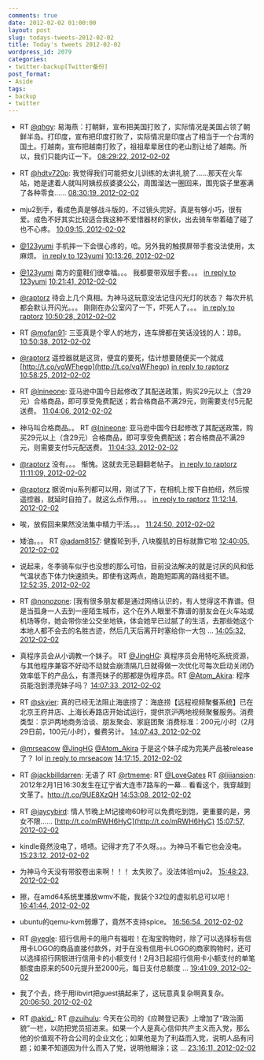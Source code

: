 ```yaml
---
comments: true
date: 2012-02-02 01:00:00
layout: post
slug: todays-tweets-2012-02-02
title: Today's tweets 2012-02-02
wordpress_id: 2079
categories:
- twitter-backup[Twitter备份]
post_format:
- Aside
tags:
- backup
- twitter
---
```





  * RT [@qhgy](http://twitter.com/qhgy): 易海燕：打朝鲜，宣布把美国打败了，实际情况是美国占领了朝鲜半岛。打印度，宣布把印度打败了，实际情况是印度占了相当于一个台湾的国土。打越南，宣布把越南打败了，祖祖辈辈居住的老山割让给了越南。所以，我们只能内讧一下。 [08:29:22, 2012-02-02](http://twitter.com/gfrog/statuses/164867974329667584)





  * RT [@hdtv720p](http://twitter.com/hdtv720p): 我觉得我们可能把女儿训练的太讲礼貌了......那天在火车站，她是逮着人就叫阿姨叔叔婆婆公公，周围溜达一圈回来，围兜袋子里塞满了各种零食...... [08:30:19, 2012-02-02](http://twitter.com/gfrog/statuses/164868212415135746)





  * mju2到手，看成色真是够战斗版的，不过镜头完好。真是有够小巧，很有爱。成色不好其实比较适合我这种不爱惜器材的家伙，出去骑车带着磕了碰了也不心疼。 [10:09:15, 2012-02-02](http://twitter.com/gfrog/statuses/164893108675411968)





  * [@123yumi](http://twitter.com/123yumi) 手机摔一下会很心疼的，哈。另外我的触摸屏带手套没法使用，太麻烦。 [in reply to 123yumi](http://twitter.com/123yumi/statuses/164893553259061248) [10:13:26, 2012-02-02](http://twitter.com/gfrog/statuses/164894162695618563)





  * [@123yumi](http://twitter.com/123yumi) 南方的童鞋们很幸福。。。 我都要带双层手套。。。 [in reply to 123yumi](http://twitter.com/123yumi/statuses/164894859977699328) [10:21:41, 2012-02-02](http://twitter.com/gfrog/statuses/164896240268615680)





  * [@raptorz](http://twitter.com/raptorz) 待会上几个真相。为神马这玩意没法记住闪光灯的状态？ 每次开机都会默认开闪光。。。 刚刚在办公室闪了一下，吓死人了。。。 [in reply to raptorz](http://twitter.com/raptorz/statuses/164898429116485632) [10:50:28, 2012-02-02](http://twitter.com/gfrog/statuses/164903482913067009)





  * RT [@mofan91](http://twitter.com/mofan91): 三亚真是个宰人的地方，连车牌都在笑话没钱的人：琼B。 [10:50:38, 2012-02-02](http://twitter.com/gfrog/statuses/164903523052560384)





  * [@raptorz](http://twitter.com/raptorz) 遥控器就是这货，便宜的要死，估计想要随便买一个就成 [http://t.co/vqWFhegp](http://t.co/vqWFhegp) [in reply to raptorz](http://twitter.com/raptorz/statuses/164898429116485632) [10:58:25, 2012-02-02](http://twitter.com/gfrog/statuses/164905482341986305)





  * RT [@lnineone](http://twitter.com/lnineone): 亚马逊中国今日起修改了其配送政策，购买29元以上（含29元）合格商品，即可享受免费配送；若合格商品不满29元，则需要支付5元配送费。 [11:04:06, 2012-02-02](http://twitter.com/gfrog/statuses/164906914050879490)





  * 神马叫合格商品。。 RT [@lnineone](http://twitter.com/lnineone): 亚马逊中国今日起修改了其配送政策，购买29元以上（含29元）合格商品，即可享受免费配送；若合格商品不满29元，则需要支付5元配送费。 [11:04:33, 2012-02-02](http://twitter.com/gfrog/statuses/164907026265288704)





  * [@raptorz](http://twitter.com/raptorz) 没有。。。 惭愧。这就去无忌翻翻老帖子。 [in reply to raptorz](http://twitter.com/raptorz/statuses/164907565640192000) [11:11:09, 2012-02-02](http://twitter.com/gfrog/statuses/164908684986691584)





  * [@raptorz](http://twitter.com/raptorz) 据说mju系列都可以用，刚试了下，在相机上按下自拍纽，然后按遥控器，就延时自拍了。就这么点作用。。。 [in reply to raptorz](http://twitter.com/raptorz/statuses/164907940694863872) [11:12:14, 2012-02-02](http://twitter.com/gfrog/statuses/164908957700329473)





  * 唉，放假回来果然没法集中精力干活。。。 [11:24:50, 2012-02-02](http://twitter.com/gfrog/statuses/164912130292846592)





  * 矮油。。。 RT [@adam8157](http://twitter.com/adam8157): 健腹轮到手, 八块腹肌的目标就靠它啦 [12:40:05, 2012-02-02](http://twitter.com/gfrog/statuses/164931068259078145)





  * 说起来，冬季骑车似乎也没想的那么可怕，目前没法解决的就是讨厌的风和低气温状态下体力快速损失。即使有这两点，跑跑短距离的路线挺不错。 [12:52:35, 2012-02-02](http://twitter.com/gfrog/statuses/164934212468744192)





  * RT [@nonozone](http://twitter.com/nonozone): [我有很多朋友都是通过网络认识的，有人觉得这不靠谱。但是当孤身一人去到一座陌生城市，这个在外人眼里不靠谱的朋友会在火车站或机场等你，她会带你坐公交坐地铁，体会她早已过腻了的生活，去那些她这个本地人都不会去的名胜古迹，然后几天后离开时塞给你一大包 ... [14:05:32, 2012-02-02](http://twitter.com/gfrog/statuses/164952571444858881)





  * 真程序员会从小调教一个妹子。 RT [@JingHG](http://twitter.com/JingHG): 真程序员会用特吃系统资源，与其他程序兼容不好动不动就会崩溃隔几日就得做一次优化可每次启动关闭仍效率低下的产品么，有漂亮妹子的那都是伪程序员。RT [@Atom_Akira](http://twitter.com/Atom_Akira): 程序员能泡到漂亮妹子吗？ [14:07:33, 2012-02-02](http://twitter.com/gfrog/statuses/164953079450574849)





  * RT [@skyier](http://twitter.com/skyier): 真的已经无法阻止海底捞了：海底捞【远程视频聚餐系统】已在北京王府井店、上海长寿路店开始试运行，提供京沪两地视频聚餐服务。消费类型：京沪两地商务洽谈、朋友聚会、家庭团聚 消费标准：200元/小时（2月29日前，100元/小时），餐费另计。 [14:07:43, 2012-02-02](http://twitter.com/gfrog/statuses/164953122953891840)





  * [@mrseacow](http://twitter.com/mrseacow) [@JingHG](http://twitter.com/JingHG) [@Atom_Akira](http://twitter.com/Atom_Akira) 于是这个妹子成为完美产品被release了？ lol [in reply to mrseacow](http://twitter.com/mrseacow/statuses/164953998531637248) [14:17:15, 2012-02-02](http://twitter.com/gfrog/statuses/164955520862650370)





  * RT [@jackbilldarren](http://twitter.com/jackbilldarren): 无语了 RT [@rtmeme](http://twitter.com/rtmeme): RT [@LoveGates](http://twitter.com/LoveGates) RT [@lijiansion](http://twitter.com/lijiansion): 2012年2月1日16:30发生在辽宁省大连市7路车的一幕... 看看这个，我穿越到文革了。http://t.co/9UE8XzQH [14:53:08, 2012-02-02](http://twitter.com/gfrog/statuses/164964551417270272)





  * RT [@jaycybird](http://twitter.com/jaycybird): 情人节晚上M记接吻60秒可以免费吃到饱，更重要的是，男女不限…… [http://t.co/mRWH6HyC](http://t.co/mRWH6HyC) [15:07:57, 2012-02-02](http://twitter.com/gfrog/statuses/164968278106701824)





  * kindle竟然没电了，啧啧。记得才充了不久呀。。。为神马不看它也会没电。 [15:23:12, 2012-02-02](http://twitter.com/gfrog/statuses/164972116213637120)





  * 为神马今天没有带胶卷出来啊！！！ 太失败了。没法体验mju2。 [15:48:23, 2012-02-02](http://twitter.com/gfrog/statuses/164978456214507520)





  * 擦，在amd64系统里播放wmv不能，我装个32位的虚拟机总可以吧！ [16:41:44, 2012-02-02](http://twitter.com/gfrog/statuses/164991879644053504)





  * ubuntu的qemu-kvm弱爆了，竟然不支持spice。 [16:56:54, 2012-02-02](http://twitter.com/gfrog/statuses/164995696435527680)





  * RT [@yegle](http://twitter.com/yegle): 招行信用卡的用户有福啦！在淘宝购物时，除了可以选择标有信用卡LOGO的商品直接付款外，对于在没有信用卡LOGO的商家购物时，还可以选择招行网银进行信用卡的小额支付！2月3日起招行信用卡小额支付的单笔额度由原来的500元提升至2000元，每日支付总额度 ... [19:41:09, 2012-02-02](http://twitter.com/gfrog/statuses/165037034602377216)





  * 我了个去，终于用libvirt把guest搞起来了，这玩意真复杂啊真复杂。 [20:06:50, 2012-02-02](http://twitter.com/gfrog/statuses/165043497211142144)





  * RT [@akid_](http://twitter.com/akid_): RT [@zuihulu](http://twitter.com/zuihulu): 今天在公司的《应聘登记表》上增加了“政治面貌”一栏，以防把党员招进来。如果一个人是真心信仰共产主义而入党，那么他的价值观不符合公司的企业文化；如果他是为了利益而入党，说明人品有问题；如果不知道因为什么而入了党，说明他糊涂；这 ... [23:16:11, 2012-02-02](http://twitter.com/gfrog/statuses/165091148724051969)





